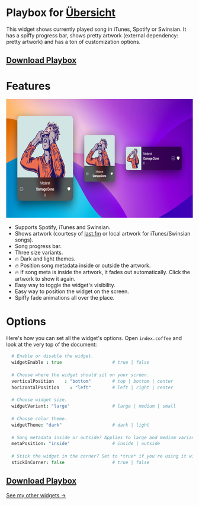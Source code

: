 # Playbox for [Übersicht](http://tracesof.net/uebersicht/)

This widget shows currently played song in iTunes, Spotify or Swinsian. It has a spiffy progress bar, shows pretty artwork (external dependency: pretty artwork) and has a ton of customization options.

## [Download Playbox](https://github.com/Pe8er/Playbox.widget/raw/master/Playbox.widget.zip)

# Features

<img src="https://github.com/Pe8er/Playbox.widget/blob/master/screenshot.jpg" width="516" height="320">

- Supports Spotify, iTunes and Swinsian.
- Shows artwork (courtesy of [last.fm](http://www.last.fm) or local artwork for iTunes/Swinsian songs).
- Song progress bar.
- Three size variants.
- 🔥 Dark and light themes.
- 🔥 Position song metadata inside or outside the artwork.
- 🔥 If song meta is inside the artwork, it fades out automatically. Click the artwork to show it again.
- Easy way to toggle the widget's visibility.
- Easy way to position the widget on the screen.
- Spiffy fade animations all over the place.

# Options

Here's how you can set all the widget's options. Open `index.coffee` and look at the very top of the document:

```coffeescript
  # Enable or disable the widget.
  widgetEnable : true                   # true | false

  # Choose where the widget should sit on your screen.
  verticalPosition    : "bottom"        # top | bottom | center
  horizontalPosition    : "left"        # left | right | center

  # Choose widget size.
  widgetVariant: "large"                # large | medium | small

  # Choose color theme.
  widgetTheme: "dark"                   # dark | light

  # Song metadata inside or outside? Applies to large and medium variants only.
  metaPosition: "inside"                # inside | outside

  # Stick the widget in the corner? Set to *true* if you're using it with Sidebar widget, set to *false* if you'd like to give it some breathing room and a drop shadow.
  stickInCorner: false                  # true | false
```

## [Download Playbox](https://github.com/Pe8er/Playbox.widget/raw/master/Playbox.widget.zip)

[See my other widgets &rarr;](https://github.com/Pe8er/Ubersicht-Widgets)